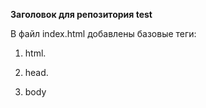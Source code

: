 **Заголовок для репозитория test**

В файл index.html добавлены базовые теги:

1. html.

2. head.

3. body